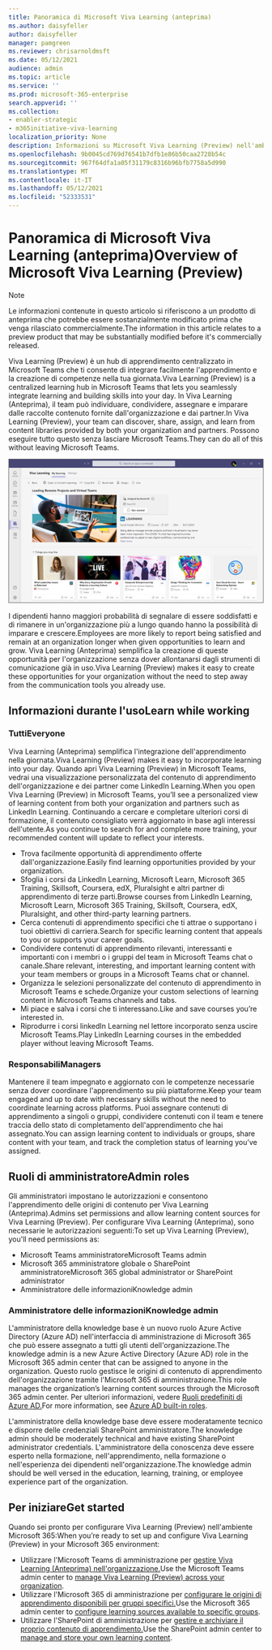 ```yaml
---
title: Panoramica di Microsoft Viva Learning (anteprima)
ms.author: daisyfeller
author: daisyfeller
manager: pamgreen
ms.reviewer: chrisarnoldmsft
ms.date: 05/12/2021
audience: admin
ms.topic: article
ms.service: ''
ms.prod: microsoft-365-enterprise
search.appverid: ''
ms.collection:
- enabler-strategic
- m365initiative-viva-learning
localization_priority: None
description: Informazioni su Microsoft Viva Learning (Preview) nell'ambiente Microsoft 365 locale.
ms.openlocfilehash: 9b0045cd769d76541b7dfb1e86b50caa2728b54c
ms.sourcegitcommit: 967f64dfa1a05f31179c8316b96bfb7758a5d990
ms.translationtype: MT
ms.contentlocale: it-IT
ms.lasthandoff: 05/12/2021
ms.locfileid: "52333531"
---
```

# <a name="overview-of-microsoft-viva-learning-preview"></a><span data-ttu-id="584e5-103">Panoramica di Microsoft Viva Learning (anteprima)</span><span class="sxs-lookup"><span data-stu-id="584e5-103">Overview of Microsoft Viva Learning (Preview)</span></span> 

> [!NOTE]
> <span data-ttu-id="584e5-104">Le informazioni contenute in questo articolo si riferiscono a un prodotto di anteprima che potrebbe essere sostanzialmente modificato prima che venga rilasciato commercialmente.</span><span class="sxs-lookup"><span data-stu-id="584e5-104">The information in this article relates to a preview product that may be substantially modified before it's commercially released.</span></span> 

<span data-ttu-id="584e5-105">Viva Learning (Preview) è un hub di apprendimento centralizzato in Microsoft Teams che ti consente di integrare facilmente l'apprendimento e la creazione di competenze nella tua giornata.</span><span class="sxs-lookup"><span data-stu-id="584e5-105">Viva Learning (Preview) is a centralized learning hub in Microsoft Teams that lets you seamlessly integrate learning and building skills into your day.</span></span> <span data-ttu-id="584e5-106">In Viva Learning (Anteprima), il team può individuare, condividere, assegnare e imparare dalle raccolte contenuto fornite dall'organizzazione e dai partner.</span><span class="sxs-lookup"><span data-stu-id="584e5-106">In Viva Learning (Preview), your team can discover, share, assign, and learn from content libraries provided by both your organization and partners.</span></span> <span data-ttu-id="584e5-107">Possono eseguire tutto questo senza lasciare Microsoft Teams.</span><span class="sxs-lookup"><span data-stu-id="584e5-107">They can do all of this without leaving Microsoft Teams.</span></span>

   ![Screenshot della home page viva learning (anteprima) in Teams.](../media/learning/learning-home-teams.png)
 
<span data-ttu-id="584e5-109">I dipendenti hanno maggiori probabilità di segnalare di essere soddisfatti e di rimanere in un'organizzazione più a lungo quando hanno la possibilità di imparare e crescere.</span><span class="sxs-lookup"><span data-stu-id="584e5-109">Employees are more likely to report being satisfied and remain at an organization longer when given opportunities to learn and grow.</span></span> <span data-ttu-id="584e5-110">Viva Learning (Anteprima) semplifica la creazione di queste opportunità per l'organizzazione senza dover allontanarsi dagli strumenti di comunicazione già in uso.</span><span class="sxs-lookup"><span data-stu-id="584e5-110">Viva Learning (Preview) makes it easy to create these opportunities for your organization without the need to step away from the communication tools you already use.</span></span>

## <a name="learn-while-working"></a><span data-ttu-id="584e5-111">Informazioni durante l'uso</span><span class="sxs-lookup"><span data-stu-id="584e5-111">Learn while working</span></span>

### <a name="everyone"></a><span data-ttu-id="584e5-112">Tutti</span><span class="sxs-lookup"><span data-stu-id="584e5-112">Everyone</span></span>

<span data-ttu-id="584e5-113">Viva Learning (Anteprima) semplifica l'integrazione dell'apprendimento nella giornata.</span><span class="sxs-lookup"><span data-stu-id="584e5-113">Viva Learning (Preview) makes it easy to incorporate learning into your day.</span></span> <span data-ttu-id="584e5-114">Quando apri Viva Learning (Preview) in Microsoft Teams, vedrai una visualizzazione personalizzata del contenuto di apprendimento dell'organizzazione e dei partner come LinkedIn Learning.</span><span class="sxs-lookup"><span data-stu-id="584e5-114">When you open Viva Learning (Preview) in Microsoft Teams, you’ll see a personalized view of learning content from both your organization and partners such as LinkedIn Learning.</span></span> <span data-ttu-id="584e5-115">Continuando a cercare e completare ulteriori corsi di formazione, il contenuto consigliato verrà aggiornato in base agli interessi dell'utente.</span><span class="sxs-lookup"><span data-stu-id="584e5-115">As you continue to search for and complete more training, your recommended content will update to reflect your interests.</span></span>

- <span data-ttu-id="584e5-116">Trova facilmente opportunità di apprendimento offerte dall'organizzazione.</span><span class="sxs-lookup"><span data-stu-id="584e5-116">Easily find learning opportunities provided by your organization.</span></span>
- <span data-ttu-id="584e5-117">Sfoglia i corsi da LinkedIn Learning, Microsoft Learn, Microsoft 365 Training, Skillsoft, Coursera, edX, Pluralsight e altri partner di apprendimento di terze parti.</span><span class="sxs-lookup"><span data-stu-id="584e5-117">Browse courses from LinkedIn Learning, Microsoft Learn, Microsoft 365 Training, Skillsoft, Coursera, edX, Pluralsight, and other third-party learning partners.</span></span>
- <span data-ttu-id="584e5-118">Cerca contenuti di apprendimento specifici che ti attrae o supportano i tuoi obiettivi di carriera.</span><span class="sxs-lookup"><span data-stu-id="584e5-118">Search for specific learning content that appeals to you or supports your career goals.</span></span>
- <span data-ttu-id="584e5-119">Condividere contenuti di apprendimento rilevanti, interessanti e importanti con i membri o i gruppi del team in Microsoft Teams chat o canale.</span><span class="sxs-lookup"><span data-stu-id="584e5-119">Share relevant, interesting, and important learning content with your team members or groups in a Microsoft Teams chat or channel.</span></span>
- <span data-ttu-id="584e5-120">Organizza le selezioni personalizzate del contenuto di apprendimento in Microsoft Teams e schede.</span><span class="sxs-lookup"><span data-stu-id="584e5-120">Organize your custom selections of learning content in Microsoft Teams channels and tabs.</span></span>
- <span data-ttu-id="584e5-121">Mi piace e salva i corsi che ti interessano.</span><span class="sxs-lookup"><span data-stu-id="584e5-121">Like and save courses you’re interested in.</span></span>
- <span data-ttu-id="584e5-122">Riprodurre i corsi linkedIn Learning nel lettore incorporato senza uscire Microsoft Teams.</span><span class="sxs-lookup"><span data-stu-id="584e5-122">Play LinkedIn Learning courses in the embedded player without leaving Microsoft Teams.</span></span>

### <a name="managers"></a><span data-ttu-id="584e5-123">Responsabili</span><span class="sxs-lookup"><span data-stu-id="584e5-123">Managers</span></span>

<span data-ttu-id="584e5-124">Mantenere il team impegnato e aggiornato con le competenze necessarie senza dover coordinare l'apprendimento su più piattaforme.</span><span class="sxs-lookup"><span data-stu-id="584e5-124">Keep your team engaged and up to date with necessary skills without the need to coordinate learning across platforms.</span></span> <span data-ttu-id="584e5-125">Puoi assegnare contenuti di apprendimento a singoli o gruppi, condividere contenuti con il team e tenere traccia dello stato di completamento dell'apprendimento che hai assegnato.</span><span class="sxs-lookup"><span data-stu-id="584e5-125">You can assign learning content to individuals or groups, share content with your team, and track the completion status of learning you’ve assigned.</span></span>

## <a name="admin-roles"></a><span data-ttu-id="584e5-126">Ruoli di amministratore</span><span class="sxs-lookup"><span data-stu-id="584e5-126">Admin roles</span></span>

<span data-ttu-id="584e5-127">Gli amministratori impostano le autorizzazioni e consentono l'apprendimento delle origini di contenuto per Viva Learning (Anteprima).</span><span class="sxs-lookup"><span data-stu-id="584e5-127">Admins set permissions and allow learning content sources for Viva Learning (Preview).</span></span> <span data-ttu-id="584e5-128">Per configurare Viva Learning (Anteprima), sono necessarie le autorizzazioni seguenti:</span><span class="sxs-lookup"><span data-stu-id="584e5-128">To set up Viva Learning (Preview), you'll need permissions as:</span></span>

- <span data-ttu-id="584e5-129">Microsoft Teams amministratore</span><span class="sxs-lookup"><span data-stu-id="584e5-129">Microsoft Teams admin</span></span>
- <span data-ttu-id="584e5-130">Microsoft 365 amministratore globale o SharePoint amministratore</span><span class="sxs-lookup"><span data-stu-id="584e5-130">Microsoft 365 global administrator or SharePoint administrator</span></span>
- <span data-ttu-id="584e5-131">Amministratore delle informazioni</span><span class="sxs-lookup"><span data-stu-id="584e5-131">Knowledge admin</span></span>

### <a name="knowledge-admin"></a><span data-ttu-id="584e5-132">Amministratore delle informazioni</span><span class="sxs-lookup"><span data-stu-id="584e5-132">Knowledge admin</span></span>

<span data-ttu-id="584e5-133">L'amministratore della knowledge base è un nuovo ruolo Azure Active Directory (Azure AD) nell'interfaccia di amministrazione di Microsoft 365 che può essere assegnato a tutti gli utenti dell'organizzazione.</span><span class="sxs-lookup"><span data-stu-id="584e5-133">The knowledge admin is a new Azure Active Directory (Azure AD) role in the Microsoft 365 admin center that can be assigned to anyone in the organization.</span></span> <span data-ttu-id="584e5-134">Questo ruolo gestisce le origini di contenuto di apprendimento dell'organizzazione tramite l'Microsoft 365 di amministrazione.</span><span class="sxs-lookup"><span data-stu-id="584e5-134">This role manages the organization’s learning content sources through the Microsoft 365 admin center.</span></span> <span data-ttu-id="584e5-135">Per ulteriori informazioni, vedere [Ruoli predefiniti di Azure AD.](/azure/active-directory/roles/permissions-reference#knowledge-administrator)</span><span class="sxs-lookup"><span data-stu-id="584e5-135">For more information, see [Azure AD built-in roles](/azure/active-directory/roles/permissions-reference#knowledge-administrator).</span></span>

<span data-ttu-id="584e5-136">L'amministratore della knowledge base deve essere moderatamente tecnico e disporre delle credenziali SharePoint amministratore.</span><span class="sxs-lookup"><span data-stu-id="584e5-136">The knowledge admin should be moderately technical and have existing SharePoint administrator credentials.</span></span> <span data-ttu-id="584e5-137">L'amministratore della conoscenza deve essere esperto nella formazione, nell'apprendimento, nella formazione o nell'esperienza dei dipendenti nell'organizzazione.</span><span class="sxs-lookup"><span data-stu-id="584e5-137">The knowledge admin should be well versed in the education, learning, training, or employee experience part of the organization.</span></span>

## <a name="get-started"></a><span data-ttu-id="584e5-138">Per iniziare</span><span class="sxs-lookup"><span data-stu-id="584e5-138">Get started</span></span>

<span data-ttu-id="584e5-139">Quando sei pronto per configurare Viva Learning (Preview) nell'ambiente Microsoft 365:</span><span class="sxs-lookup"><span data-stu-id="584e5-139">When you’re ready to set up and configure Viva Learning (Preview) in your Microsoft 365 environment:</span></span>

- <span data-ttu-id="584e5-140">Utilizzare l'Microsoft Teams di amministrazione per [gestire Viva Learning (Anteprima) nell'organizzazione.](set-up-teams-admin-center.md)</span><span class="sxs-lookup"><span data-stu-id="584e5-140">Use the Microsoft Teams admin center to [manage Viva Learning (Preview) across your organization](set-up-teams-admin-center.md).</span></span>
- <span data-ttu-id="584e5-141">Utilizzare l'Microsoft 365 di amministrazione per [configurare le origini di apprendimento disponibili per gruppi specifici.](content-sources-365-admin-center.md)</span><span class="sxs-lookup"><span data-stu-id="584e5-141">Use the Microsoft 365 admin center to [configure learning sources available to specific groups](content-sources-365-admin-center.md).</span></span>
- <span data-ttu-id="584e5-142">Utilizzare l'SharePoint di amministrazione per [gestire e archiviare il proprio contenuto di apprendimento.](configure-sharepoint-content-source.md)</span><span class="sxs-lookup"><span data-stu-id="584e5-142">Use the SharePoint admin center to [manage and store your own learning content](configure-sharepoint-content-source.md).</span></span>




